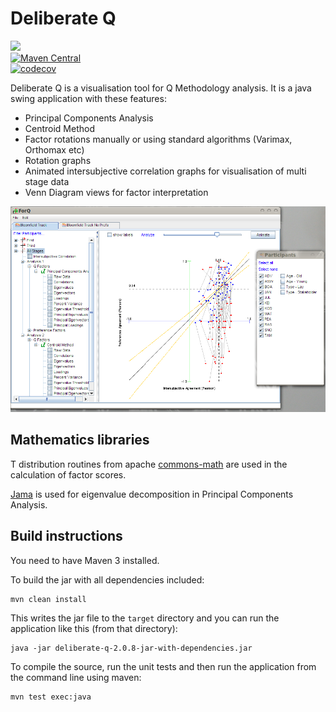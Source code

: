 Deliberate Q
==============
<a href="https://travis-ci.org/davidmoten/DeliberateQ"><img src="https://travis-ci.org/davidmoten/DeliberateQ.svg"/></a><br/>
[![Maven Central](https://maven-badges.herokuapp.com/maven-central/com.github.davidmoten/DeliberateQ/badge.svg?style=flat)](https://maven-badges.herokuapp.com/maven-central/com.github.davidmoten/DeliberateQ)<br/>
[![codecov](https://codecov.io/gh/davidmoten/DeliberateQ/branch/master/graph/badge.svg)](https://codecov.io/gh/davidmoten/DeliberateQ)

Deliberate Q is a visualisation tool for Q Methodology analysis. It is a java swing application with these features:

* Principal Components Analysis
* Centroid Method
* Factor rotations manually or using standard algorithms (Varimax, Orthomax etc)
* Rotation graphs
* Animated intersubjective correlation graphs for visualisation of multi stage data
* Venn Diagram views for factor interpretation

<img src="docs/images/forq.png?raw"/>

Mathematics libraries
---------------------
T distribution routines from apache [commons-math](http://commons.apache.org/proper/commons-math/) are used in the calculation of factor scores.

[Jama](http://math.nist.gov/javanumerics/jama/) is used for eigenvalue decomposition in Principal Components Analysis.

Build instructions
--------------------
You need to have Maven 3 installed.

To build the jar with all dependencies included:

```bash
mvn clean install
```

This writes the jar file to the `target` directory and you can run the application like this (from that directory):

```
java -jar deliberate-q-2.0.8-jar-with-dependencies.jar
```

To compile the source, run the unit tests and then run the application from the command line using maven:

```
mvn test exec:java
```
